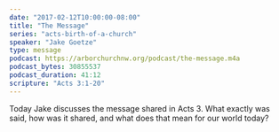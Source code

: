 ```yaml
---
date: "2017-02-12T10:00:00-08:00"
title: "The Message"
series: "acts-birth-of-a-church"
speaker: "Jake Goetze"
type: message
podcast: https://arborchurchnw.org/podcast/the-message.m4a
podcast_bytes: 30855537
podcast_duration: 41:12
scripture: "Acts 3:1-20"
---
```


Today Jake discusses the message shared in Acts 3. What exactly was said, how was it shared, and what does that mean for our world today?

